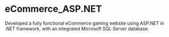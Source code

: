 # eCommerce_ASP.NET
Developed a fully functional eCommerce gaming website using ASP.NET in .NET framework, with an integrated Microsoft SQL Server database.
